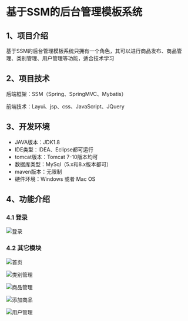 # 基于SSM的后台管理模板系统



## 1、项目介绍

基于SSM的后台管理模板系统只拥有一个角色，其可以进行商品发布、商品管理、类别管理、用户管理等功能，适合技术学习


## 2、项目技术

后端框架：SSM（Spring、SpringMVC、Mybatis）

前端技术：Layui、jsp、css、JavaScript、JQuery

## 3、开发环境

- JAVA版本：JDK1.8
- IDE类型：IDEA、Eclipse都可运行
- tomcat版本：Tomcat 7-10版本均可
- 数据库类型：MySql（5.x和8.x版本都可） 
- maven版本：无限制
- 硬件环境：Windows 或者 Mac OS


## 4、功能介绍

### 4.1 登录

![登录](https://project-images-1256969109.cos.ap-chongqing.myqcloud.com/Typora-Images/202208051640592.jpg)

### 4.2 其它模块

![首页](https://project-images-1256969109.cos.ap-chongqing.myqcloud.com/Typora-Images/202208051640747.jpg)

![类别管理](https://project-images-1256969109.cos.ap-chongqing.myqcloud.com/Typora-Images/202208051640604.jpg)

![商品管理](https://project-images-1256969109.cos.ap-chongqing.myqcloud.com/Typora-Images/202208051640137.jpg)

![添加商品](https://project-images-1256969109.cos.ap-chongqing.myqcloud.com/Typora-Images/202208051640361.jpg)

![用户管理](https://project-images-1256969109.cos.ap-chongqing.myqcloud.com/Typora-Images/202208051641766.jpg)


